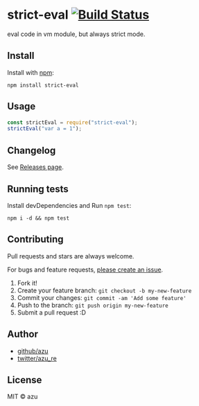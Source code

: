 # strict-eval [![Build Status](https://travis-ci.org/azu/strict-eval.svg?branch=master)](https://travis-ci.org/azu/strict-eval)

eval code in vm module, but always strict mode.

## Install

Install with [npm](https://www.npmjs.com/):

    npm install strict-eval

## Usage

```js
const strictEval = require("strict-eval");
strictEval("var a = 1");
```

## Changelog

See [Releases page](https://github.com/azu/strict-eval/releases).

## Running tests

Install devDependencies and Run `npm test`:

    npm i -d && npm test

## Contributing

Pull requests and stars are always welcome.

For bugs and feature requests, [please create an issue](https://github.com/azu/strict-eval/issues).

1. Fork it!
2. Create your feature branch: `git checkout -b my-new-feature`
3. Commit your changes: `git commit -am 'Add some feature'`
4. Push to the branch: `git push origin my-new-feature`
5. Submit a pull request :D

## Author

- [github/azu](https://github.com/azu)
- [twitter/azu_re](https://twitter.com/azu_re)

## License

MIT © azu
